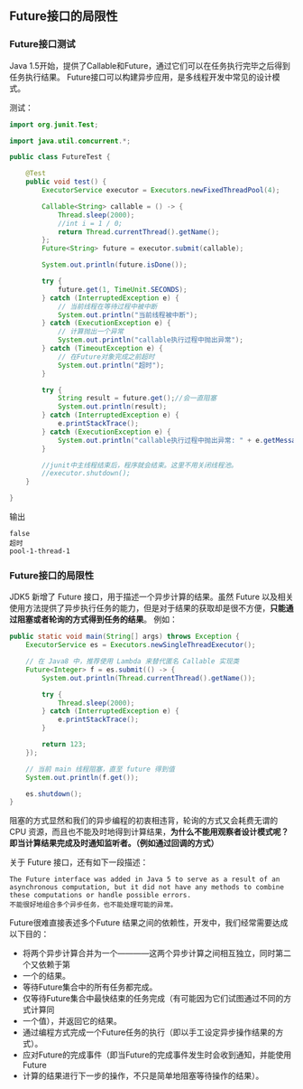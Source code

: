 ## Future接口的局限性
### Future接口测试
Java 1.5开始，提供了Callable和Future，通过它们可以在任务执行完毕之后得到任务执行结果。
Future接口可以构建异步应用，是多线程开发中常见的设计模式。

测试：
```java
import org.junit.Test;

import java.util.concurrent.*;

public class FutureTest {

    @Test
    public void test() {
        ExecutorService executor = Executors.newFixedThreadPool(4);

        Callable<String> callable = () -> {
            Thread.sleep(2000);
            //int i = 1 / 0;
            return Thread.currentThread().getName();
        };
        Future<String> future = executor.submit(callable);

        System.out.println(future.isDone());

        try {
            future.get(1, TimeUnit.SECONDS);
        } catch (InterruptedException e) {
            // 当前线程在等待过程中被中断
            System.out.println("当前线程被中断");
        } catch (ExecutionException e) {
            // 计算抛出一个异常
            System.out.println("callable执行过程中抛出异常");
        } catch (TimeoutException e) {
            // 在Future对象完成之前超时
            System.out.println("超时");
        }

        try {
            String result = future.get();//会一直阻塞
            System.out.println(result);
        } catch (InterruptedException e) {
            e.printStackTrace();
        } catch (ExecutionException e) {
            System.out.println("callable执行过程中抛出异常: " + e.getMessage());
        }

        //junit中主线程结束后，程序就会结束。这里不用关闭线程池。
        //executor.shutdown();
    }

}
```
输出
```
false
超时
pool-1-thread-1
```

### Future接口的局限性
JDK5 新增了 Future 接口，用于描述一个异步计算的结果。虽然 Future 以及相关使用方法提供了异步执行任务的能力，但是对于结果的获取却是很不方便，**只能通过阻塞或者轮询的方式得到任务的结果**。 例如：
```java
public static void main(String[] args) throws Exception {
    ExecutorService es = Executors.newSingleThreadExecutor();

    // 在 Java8 中，推荐使用 Lambda 来替代匿名 Callable 实现类
    Future<Integer> f = es.submit(() -> {
        System.out.println(Thread.currentThread().getName());

        try {
            Thread.sleep(2000);
        } catch (InterruptedException e) {
            e.printStackTrace();
        }

        return 123;
    });

    // 当前 main 线程阻塞，直至 future 得到值
    System.out.println(f.get());

    es.shutdown();
}
```

阻塞的方式显然和我们的异步编程的初衷相违背，轮询的方式又会耗费无谓的 CPU 资源，而且也不能及时地得到计算结果，**为什么不能用观察者设计模式呢？即当计算结果完成及时通知监听者。（例如通过回调的方式）**

关于 Future 接口，还有如下一段描述：
```
The Future interface was added in Java 5 to serve as a result of an asynchronous computation, but it did not have any methods to combine these computations or handle possible errors.
不能很好地组合多个异步任务，也不能处理可能的异常。
```

Future很难直接表述多个Future 结果之间的依赖性，开发中，我们经常需要达成以下目的：

* 将两个异步计算合并为一个————这两个异步计算之间相互独立，同时第二个又依赖于第    
* 一个的结果。    
* 等待Future集合中的所有任务都完成。    
* 仅等待Future集合中最快结束的任务完成（有可能因为它们试图通过不同的方式计算同    
* 一个值），并返回它的结果。    
* 通过编程方式完成一个Future任务的执行（即以手工设定异步操作结果的方式）。    
* 应对Future的完成事件（即当Future的完成事件发生时会收到通知，并能使用Future    
* 计算的结果进行下一步的操作，不只是简单地阻塞等待操作的结果）。    




